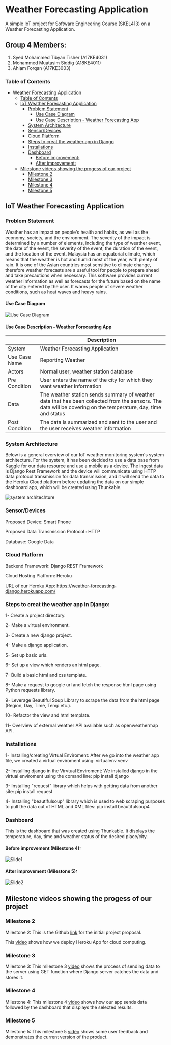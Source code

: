 # Weather Forecasting Application
A simple IoT project for Software Engineering Course (SKEL413) on a Weather Forecasting Application.
## Group 4 Members: 
 1. Syed Mohammed Tibyan Tisher (A17KE4031)
 2. Mohammed Muatasim Siddig (A18KE4011)
 3. Ahlam Forqan (A17KE3003)

### Table of Contents 

- [Weather Forecasting Application](#weather-forecasting-application)
    + [Table of Contents](#table-of-contents)
  * [IoT Weather Forecasting Application](#iot-weather-forecasting-application)
    + [Problem Statement](#problem-statement)
      - [Use Case Diagram](#use-case-diagram)
      - [Use Case Description - Weather Forecasting App](#use-case-description---weather-forecasting-app)
    + [System Architecture](#system-architecture)
    + [Sensor/Devices](#sensordevices)
    + [Cloud Platform](#cloud-platform)
    + [Steps to creat the weather app in Django](#steps-to-creat-the-weather-app-in-django)
    + [Installations](#installations)
    + [Dashboard](#dashboard)
      - [Before improvement:](#before-improvement)
      - [After improvement:](#after-improvement)
  * [Milestone videos showing the progess of our project](#milestone-videos-showing-the-progess-of-our-project)
    + [Milestone 2](#milestone-2)
    + [Milestone 3](#milestone-3)
    + [Milestone 4](#milestone-4)
    + [Milestone 5](#milestone-5)
   
## IoT Weather Forecasting Application

### Problem Statement

Weather has an impact on people's health and habits, as well as the economy, society, and the environment. The severity of the impact is determined by a number of elements, including the type of weather event, the date of the event, the severity of the event, the duration of the event, and the location of the event. Malaysia has an equatorial climate, which means that the weather is hot and humid most of the year, with plenty of rain. It is one of the Asian countries most sensitive to climate change, therefore weather forecasts are a useful tool for people to prepare ahead and take precautions when necessary. This software provides current weather information as well as forecasts for the future based on the name of the city entered by the user. It warns people of severe weather conditions, such as heat waves and heavy rains. 


#### Use Case Diagram
![Use Case Diagram](https://user-images.githubusercontent.com/94036456/152689391-502c9f98-0544-41c4-8a1a-9d48fc1d3f97.png)


#### Use Case Description - Weather Forecasting App


|        | Description |
| ------- | ---------------|
| System | Weather Forecasting Application |
| Use Case Name | Reporting Weather |
| Actors | Normal user, weather station database |
| Pre Condition | User enters the name of the city for which they want weather information |
| Data | The weather station sends summary of weather data that has been collected from the sensors. The data will be covering on the temperature, day, time and status |
| Post Condition | The data is summarized and sent to the user and the user receives weather information|


### System Architecture

Below is a general overview of our IoT weather monitoring system's system architecture. For the system, it has been decided to use a data base from Kaggle for our data resource and use a mobile as a device. The ingest data is Django Rest Framework and the device will communicate using HTTP data protocol transmission for data transmission, and it will send the data to the Heroku Cloud platform before updating the data on our simple dashboard app, which will be created using Thunkable.


![system architechture](https://user-images.githubusercontent.com/94036456/152691410-3158de8e-142f-468c-b774-7ec75873128a.png)


### Sensor/Devices

Proposed Device: Smart Phone

Proposed Data Transmission Protocol : HTTP

Database: Google Data


### Cloud Platform

Backend Framework: Django REST Framework

Cloud Hosting Platform: Heroku

URL of our Heroku App: https://weather-forecasting-django.herokuapp.com/

### Steps to creat the weather app in Django: 

1- Create a project directory.

2- Make a virtual environment.

3- Create a new django project.

4- Make a django application.

5- Set up basic urls.

6- Set up a view which renders an html page.

7- Build a basic html and css template.

8- Make a request to google url and fetch the response html page using Python requests library.

9- Leverage Beautiful Soup Library to scrape the data from the html page (Region, Day, Time, Temp etc.).

10- Refactor the view and html template.

11- Overview of external weather API available such as openweathermap API.

### Installations 

1- Installing/creating Virtual Enviroment:
After we go into the weather app file, we created a virtual enviroment using: virtualenv venv

2- Installing django in the Virvtual Enviroment:
We installed django in the virtual enviroment using the comand line: pip install django 

3- Installing "request" library which helps with getting data from another site: pip install request

4- Installing "beautifulsoup" library which is used to web scraping purposes to pull the data out of HTML and XML files: pip install beautifulsoup4

### Dashboard

This is the dashboard that was created using Thunkable. It displays the temperature, day, time and weather status of the desired place/city.

#### Before improvement (Milestone 4):

![Slide1](https://user-images.githubusercontent.com/94036456/152692129-943704db-f688-462f-a7e9-fd87e54d43a6.PNG)


#### After improvement (Milestone 5):

![Slide2](https://user-images.githubusercontent.com/94036456/152692137-7faa842a-78c6-4d9d-9a12-0afd5f1531b0.PNG)

 
## Milestone videos showing the progess of our project
 
 ### Milestone 2
 Milestone 2: This is the Github [link](https://github.com/syedtibyan/hello-world/tree/main) for the initial project proposal.
 
 This [video](https://www.youtube.com/watch?v=OulPHqP3-Do) shows how we deploy Heroku App for cloud computing.
 
 ### Milestone 3
 Milestone 3: This milestone 3 [video](https://www.youtube.com/watch?v=_Uaw4Dv0HQo) shows the process of sending data to the server using GET function where Django server catches the data and stores it.

 ### Milestone 4
 Milestone 4: This milestone 4 [video](https://www.youtube.com/watch?v=euC4TuT2mGY) shows how our app sends data followed by the dashboard that displays the selected results.


 ### Milestone 5
 Milestone 5: This milestone 5 [video](https://www.youtube.com/watch?v=wLowEuN7x4Y) shows some user feedback and demonstrates the current version of the product.
